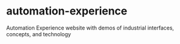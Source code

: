 # automation-experience
Automation Experience website with demos of industrial interfaces, concepts, and technology
